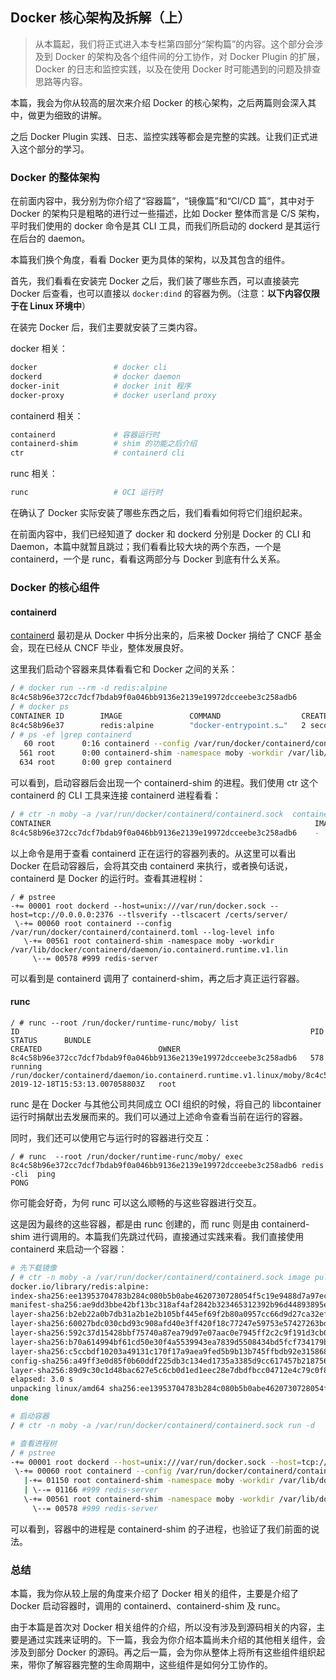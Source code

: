 ## Docker 核心架构及拆解（上）

> 从本篇起，我们将正式进入本专栏第四部分“架构篇”的内容。这个部分会涉及到 Docker 的架构及各个组件间的分工协作，对 Docker Plugin 的扩展，Docker 的日志和监控实践，以及在使用 Docker 时可能遇到的问题及排查思路等内容。

本篇，我会为你从较高的层次来介绍 Docker 的核心架构，之后两篇则会深入其中，做更为细致的讲解。

之后 Docker Plugin 实践、日志、监控实践等都会是完整的实践。让我们正式进入这个部分的学习。

### Docker 的整体架构

在前面内容中，我分别为你介绍了“容器篇”，“镜像篇”和“CI/CD 篇”，其中对于 Docker 的架构只是粗略的进行过一些描述，比如 Docker 整体而言是 C/S 架构，平时我们使用的 docker 命令是其 CLI 工具，而我们所启动的 dockerd 是其运行在后台的 daemon。

本篇我们换个角度，看看 Docker 更为具体的架构，以及其包含的组件。

首先，我们看看在安装完 Docker 之后，我们装了哪些东西，可以直接装完 Docker 后查看，也可以直接以 `docker:dind` 的容器为例。（注意：**以下内容仅限于在 Linux 环境中**）

在装完 Docker 后，我们主要就安装了三类内容。

docker 相关：

```sh
docker                 # docker cli
dockerd                # docker daemon
docker-init            # docker init 程序
docker-proxy           # docker userland proxy
```

containerd 相关：

```sh
containerd             # 容器运行时
containerd-shim        # shim 的功能之后介绍
ctr                    # containerd cli
```

runc 相关：

```sh
runc                   # OCI 运行时
```

在确认了 Docker 实际安装了哪些东西之后，我们看看如何将它们组织起来。

在前面内容中，我们已经知道了 docker 和 dockerd 分别是 Docker 的 CLI 和 Daemon，本篇中就暂且跳过；我们看看比较大块的两个东西，一个是 containerd，一个是 runc，看看这两部分与 Docker 到底有什么关系。

### Docker 的核心组件

#### containerd

[containerd](https://github.com/containerd/containerd/) 最初是从 Docker 中拆分出来的，后来被 Docker 捐给了 CNCF 基金会，现在已经从 CNCF 毕业，整体发展良好。

这里我们启动个容器来具体看看它和 Docker 之间的关系：

```sh
/ # docker run --rm -d redis:alpine
8c4c58b96e372cc7dcf7bdab9f0a046bb9136e2139e19972dcceebe3c258adb6
/ # docker ps
CONTAINER ID        IMAGE               COMMAND                  CREATED             STATUS              PORTS               NAMES
8c4c58b96e37        redis:alpine        "docker-entrypoint.s…"   2 seconds ago       Up 1 second         6379/tcp            festive_engelbart
/ # ps -ef |grep containerd
   60 root      0:16 containerd --config /var/run/docker/containerd/containerd.toml --log-level info
  561 root      0:00 containerd-shim -namespace moby -workdir /var/lib/docker/containerd/daemon/io.containerd.runtime.v1.linux/moby/8c4c58b96e372cc7dcf7bdab9f0a046bb9136e2139e19972dcceebe3c258adb6 -address /var/run/docker/containerd/containerd.sock -containerd-binary /usr/local/bin/containerd -runtime-root /var/run/docker/runtime-runc
  634 root      0:00 grep containerd
```

可以看到，启动容器后会出现一个 containerd-shim 的进程。我们使用 ctr 这个 containerd 的 CLI 工具来连接 containerd 进程看看：

```sh
/ # ctr -n moby -a /var/run/docker/containerd/containerd.sock  container ls
CONTAINER                                                           IMAGE    RUNTIME                           
8c4c58b96e372cc7dcf7bdab9f0a046bb9136e2139e19972dcceebe3c258adb6    -        io.containerd.runtime.v1.linux
```

以上命令是用于查看 containerd 正在运行的容器列表的。从这里可以看出 Docker 在启动容器后，会将其交由 containerd 来执行，或者换句话说， containerd 是 Docker 的运行时。查看其进程树：

```shell
/ # pstree  
-+= 00001 root dockerd --host=unix:///var/run/docker.sock --host=tcp://0.0.0.0:2376 --tlsverify --tlscacert /certs/server/
 \-+= 00060 root containerd --config /var/run/docker/containerd/containerd.toml --log-level info 
   \-+= 00561 root containerd-shim -namespace moby -workdir /var/lib/docker/containerd/daemon/io.containerd.runtime.v1.lin
     \--= 00578 #999 redis-server
```

可以看到是 containerd 调用了 containerd-shim，再之后才真正运行容器。

#### runc

```shell
/ # runc --root /run/docker/runtime-runc/moby/ list
ID                                                                 PID         STATUS      BUNDLE                                                                                                                               CREATED                          OWNER
8c4c58b96e372cc7dcf7bdab9f0a046bb9136e2139e19972dcceebe3c258adb6   578         running     /run/docker/containerd/daemon/io.containerd.runtime.v1.linux/moby/8c4c58b96e372cc7dcf7bdab9f0a046bb9136e2139e19972dcceebe3c258adb6   2019-12-18T15:53:13.007058803Z   root
```

runc 是在 Docker 与其他公司共同成立 OCI 组织的时候，将自己的 libcontainer 运行时捐献出去发展而来的。我们可以通过上述命令查看当前在运行的容器。

同时，我们还可以使用它与运行时的容器进行交互：

```shell
/ # runc  --root /run/docker/runtime-runc/moby/ exec 8c4c58b96e372cc7dcf7bdab9f0a046bb9136e2139e19972dcceebe3c258adb6 redis
-cli  ping
PONG
```

你可能会好奇，为何 runc 可以这么顺畅的与这些容器进行交互。

这是因为最终的这些容器，都是由 runc 创建的，而 runc 则是由 containerd-shim 进行调用的。本篇我们先跳过代码，直接通过实践来看。我们直接使用 containerd 来启动一个容器：

```sh
# 先下载镜像
/ # ctr -n moby -a /var/run/docker/containerd/containerd.sock image pull docker.io/library/redis:alpine
docker.io/library/redis:alpine:                                                   resolved       |++++++++++++++++++++++++++++++++++++++| 
index-sha256:ee13953704783b284c080b5b0abe4620730728054f5c19e9488d7a97ecd312c5:    exists         |++++++++++++++++++++++++++++++++++++++| 
manifest-sha256:ae9dd3bbe42bf13bc318af4af2842b323465312392b96d44893895e8a0438565: exists         |++++++++++++++++++++++++++++++++++++++| 
layer-sha256:b2eb22a0b7db31a2b1e2b105bf445ef69f2b80a0957cc66d9d27ca32ef9dc8e8:    exists         |++++++++++++++++++++++++++++++++++++++| 
layer-sha256:60027bdc030cbd93c908afd40e3ff420f18c77247e59753e57427263bdc84ef5:    exists         |++++++++++++++++++++++++++++++++++++++| 
layer-sha256:592c37d15428bbf75740a87ea79d97e07aac0e7945ff2c2c9f191d3cb0572982:    exists         |++++++++++++++++++++++++++++++++++++++| 
layer-sha256:b70a614994bf61cd50e30f4a5539943ea7839d5508434bd5fcf734179bb4f990:    exists         |++++++++++++++++++++++++++++++++++++++| 
layer-sha256:c5ccbdf10203a49131c170f17a9aea9fed5b9b13b745ffbdb92e31586804050f:    exists         |++++++++++++++++++++++++++++++++++++++| 
config-sha256:a49ff3e0d85f0b60ddf225db3c134ed1735a3385d9cc617457b21875673da2f0:   exists         |++++++++++++++++++++++++++++++++++++++| 
layer-sha256:89d9c30c1d48bac627e5c6cb0d1ed1eec28e7dbdfbcc04712e4c79c0f83faf17:    exists         |++++++++++++++++++++++++++++++++++++++| 
elapsed: 3.0 s                                                                    total:   0.0 B (0.0 B/s)                                         
unpacking linux/amd64 sha256:ee13953704783b284c080b5b0abe4620730728054f5c19e9488d7a97ecd312c5...
done

# 启动容器
/ # ctr -n moby -a /var/run/docker/containerd/containerd.sock run -d   --rm docker.io/library/redis:latest  test-latest-redis

# 查看进程树
/ # pstree 
-+= 00001 root dockerd --host=unix:///var/run/docker.sock --host=tcp://0.0.0.0:2376 --tlsverify --tlscacert /certs/server/
 \-+= 00060 root containerd --config /var/run/docker/containerd/containerd.toml --log-level info 
   |-+= 01150 root containerd-shim -namespace moby -workdir /var/lib/docker/containerd/daemon/io.containerd.runtime.v1.lin
   | \--= 01166 #999 redis-server 
   \-+= 00561 root containerd-shim -namespace moby -workdir /var/lib/docker/containerd/daemon/io.containerd.runtime.v1.lin
     \--= 00578 #999 redis-server
```

可以看到，容器中的进程是 containerd-shim 的子进程，也验证了我们前面的说法。

### 总结

本篇，我为你从较上层的角度来介绍了 Docker 相关的组件，主要是介绍了 Docker 启动容器时，调用的 containerd、containerd-shim 及 runc。

由于本篇是首次对 Docker 相关组件的介绍，所以没有涉及到源码相关的内容，主要是通过实践来证明的。下一篇，我会为你介绍本篇尚未介绍的其他相关组件，会涉及到部分 Docker 的源码。再之后一篇，会为你从整体上将所有这些组件组织起来，带你了解容器完整的生命周期中，这些组件是如何分工协作的。